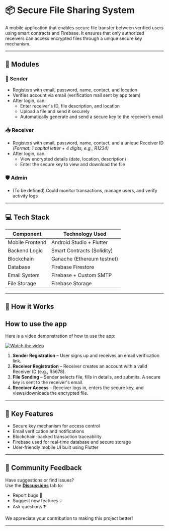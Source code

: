 # 📦 Secure File Sharing System

A mobile application that enables secure file transfer between verified users using smart contracts and Firebase. It ensures that only authorized receivers can access encrypted files through a unique secure key mechanism.

---

## 🚀 Modules

### 🔐 Sender
- Registers with email, password, name, contact, and location
- Verifies account via email (verification mail sent by app team)
- After login, can:
  - Enter receiver's ID, file description, and location
  - Upload a file and send it securely
  - Automatically generate and send a secure key to the receiver’s email

### 📥 Receiver
- Registers with email, password, name, contact, and a unique Receiver ID  
  _(Format: 1 capital letter + 4 digits, e.g., R1234)_
- After login, can:
  - View encrypted details (date, location, description)
  - Enter the secure key to view and download the file

### 🛡️ Admin
- (To be defined) Could monitor transactions, manage users, and verify activity logs

---

## 💻 Tech Stack

| Component       | Technology Used            |
|----------------|-----------------------------|
| Mobile Frontend | Android Studio + Flutter   |
| Backend Logic   | Smart Contracts (Solidity) |
| Blockchain      | Ganache (Ethereum testnet) |
| Database        | Firebase Firestore         |
| Email System    | Firebase + Custom SMTP     |
| File Storage    | Firebase Storage           |

---

## 🔄 How it Works
## How to use the app

Here is a video demonstration of how to use the app:

[![Watch the video](https://vumbnail.com/1082106648.jpg)](https://vimeo.com/1082106648?share=copy)




1. **Sender Registration** – User signs up and receives an email verification link.
2. **Receiver Registration** – Receiver creates an account with a valid Receiver ID (e.g., R5678).
3. **File Sending** – Sender selects file, fills in details, and submits. A secure key is sent to the receiver's email.
4. **Receiver Access** – Receiver logs in, enters the secure key, and views/downloads the encrypted file.

---

## 📱 Key Features

- Secure key mechanism for access control
- Email verification and notifications
- Blockchain-backed transaction traceability
- Firebase used for real-time database and secure storage
- User-friendly mobile UI built using Flutter

---

## 💬 Community Feedback

Have suggestions or find issues?  
Use the [**Discussions**](https://github.com/mm0900/Secure-file-sharing-mobileapplication/discussions/1) tab to:
- Report bugs 🐛
- Suggest new features 💡
- Ask questions ❓

We appreciate your contribution to making this project better!

---



